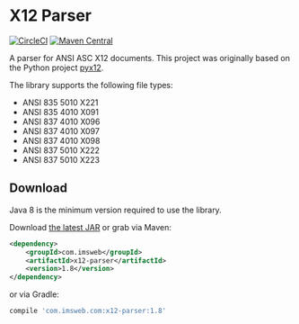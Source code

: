 # X12 Parser 

[![CircleCI](https://circleci.com/gh/imsweb/x12-parser.svg?style=shield)](https://circleci.com/gh/imsweb/x12-parser)
[![Maven Central](https://maven-badges.herokuapp.com/maven-central/com.imsweb/x12-parser/badge.svg)](https://maven-badges.herokuapp.com/maven-central/com.imsweb/x12-parser)

A parser for ANSI ASC X12 documents.  This project was originally based on the Python project [pyx12](https://github.com/azoner/pyx12).

The library supports the following file types:

- ANSI 835 5010 X221
- ANSI 835 4010 X091
- ANSI 837 4010 X096
- ANSI 837 4010 X097
- ANSI 837 4010 X098
- ANSI 837 5010 X222
- ANSI 837 5010 X223

## Download

Java 8 is the minimum version required to use the library.

Download [the latest JAR][1] or grab via Maven:

```xml
<dependency>
    <groupId>com.imsweb</groupId>
    <artifactId>x12-parser</artifactId>
    <version>1.8</version>
</dependency>
```

or via Gradle:

```groovy
compile 'com.imsweb.com:x12-parser:1.8'
```

[1]: http://repository.sonatype.org/service/local/artifact/maven/redirect?r=central-proxy&g=com.imsweb&a=x12-parser&v=LATEST
